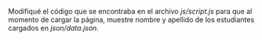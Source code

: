

Modifiqué el código que se encontraba en el archivo *js/script.js* para que al momento de cargar la página, muestre nombre y apellido de los estudiantes cargados en *json/data.json*.
